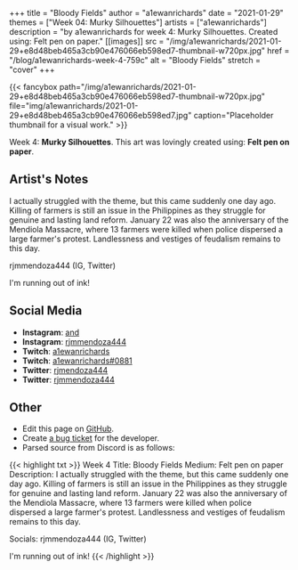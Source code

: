+++
title =       "Bloody Fields"
author =      "a1ewanrichards"
date =        "2021-01-29"
themes =      ["Week 04: Murky Silhouettes"]
artists =     ["a1ewanrichards"]
description = "by a1ewanrichards for week 4: Murky Silhouettes. Created using: Felt pen on paper."
[[images]]
              src = "/img/a1ewanrichards/2021-01-29+e8d48beb465a3cb90e476066eb598ed7-thumbnail-w720px.jpg"
              href = "/blog/a1ewanrichards-week-4-759c"
              alt = "Bloody Fields"
              stretch = "cover"
+++


{{< fancybox path="/img/a1ewanrichards/2021-01-29+e8d48beb465a3cb90e476066eb598ed7-thumbnail-w720px.jpg" file="img/a1ewanrichards/2021-01-29+e8d48beb465a3cb90e476066eb598ed7.jpg" caption="Placeholder thumbnail for a visual work." >}}


Week 4: **Murky Silhouettes**. This art was lovingly created using: **Felt pen on paper**.

## Artist's Notes

I actually struggled with the theme, but this came suddenly one day ago. Killing of farmers is still an issue in the Philippines as they struggle for genuine and lasting land reform. January 22 was also the anniversary of the Mendiola Massacre, where 13 farmers were killed when police dispersed a large farmer's protest. Landlessness and vestiges of feudalism remains to this day.

rjmmendoza444 (IG, Twitter)

I'm running out of ink!

## Social Media

- **Instagram**: <a href='https://instagram.com/and' target='_blank'>and</a>
- **Instagram**: <a href='https://instagram.com/rjmmendoza444' target='_blank'>rjmmendoza444</a>
- **Twitch**: <a href='https://twitch.tv/a1ewanrichards' target='_blank'>a1ewanrichards</a>
- **Twitch**: <a href='https://twitch.tv/a1ewanrichards#0881' target='_blank'>a1ewanrichards#0881</a>
- **Twitter**: <a href='https://twitter.com/rjmendoza444' target='_blank'>rjmendoza444</a>
- **Twitter**: <a href='https://twitter.com/rjmmendoza444' target='_blank'>rjmmendoza444</a>

## Other

- Edit this page on [GitHub](https://github.com/teaminkling/web-refresh/edit/main/content/blog/a1ewanrichards-week-4-759c.md).
- Create [a bug ticket](https://github.com/teaminkling/web-refresh/issues/new?assignees=&labels=bug&template=problem-report.md&title=) for the developer.
- Parsed source from Discord is as follows:

{{< highlight txt >}}
Week 4
Title: Bloody Fields
Medium: Felt pen on paper
Description: I actually struggled with the theme, but this came suddenly one day ago. Killing of farmers is still an issue in the Philippines as they struggle for genuine and lasting land reform. January 22 was also the anniversary of the Mendiola Massacre, where 13 farmers were killed when police dispersed a large farmer's protest. Landlessness and vestiges of feudalism remains to this day.

Socials: rjmmendoza444 (IG, Twitter)

I'm running out of ink!
{{< /highlight >}}
